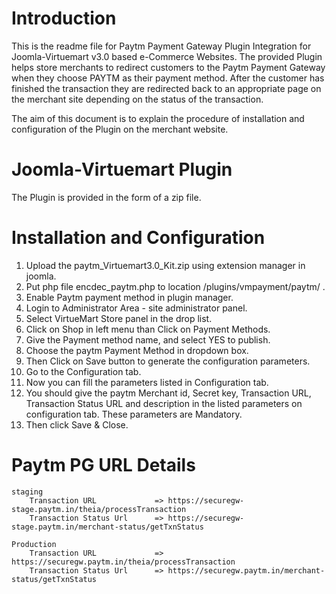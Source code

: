 # Introduction

This is the readme file for Paytm Payment Gateway Plugin Integration for Joomla-Virtuemart v3.0 based e-Commerce Websites.
The provided Plugin helps store merchants to redirect customers to the Paytm Payment Gateway when they choose PAYTM 
as their payment method. After the customer has finished the transaction they are redirected back to an appropriate 
page on the merchant site depending on the status of the transaction.

The aim of this document is to explain the procedure of installation and configuration of the Plugin on the merchant website.

# Joomla-Virtuemart Plugin

The Plugin is provided in the form of a zip file.


# Installation and Configuration

 1. Upload the paytm_Virtuemart3.0_Kit.zip using extension manager in joomla.
 2. Put php file encdec_paytm.php to location <ROOT Directory>/plugins/vmpayment/paytm/ .
 3. Enable Paytm payment method in plugin manager.
 4. Login to Administrator Area - site administrator panel.
 5. Select VirtueMart Store panel in the drop list.
 6. Click on Shop in left menu than Click on Payment Methods.
 7. Give the Payment method name, and select YES to publish.
 8. Choose the paytm Payment Method in dropdown box. 
 9. Then Click on Save button to generate the configuration parameters.
 10. Go to the Configuration tab.
 11. Now you can fill the parameters listed in Configuration tab.
 12. You should give the paytm Merchant id, Secret key, Transaction URL, Transaction Status URL and description in the listed parameters on configuration tab. These parameters are Mandatory.
 13. Then click Save & Close.

# Paytm PG URL Details
	staging	
		Transaction URL             => https://securegw-stage.paytm.in/theia/processTransaction
		Transaction Status Url      => https://securegw-stage.paytm.in/merchant-status/getTxnStatus

	Production
		Transaction URL             => https://securegw.paytm.in/theia/processTransaction
		Transaction Status Url      => https://securegw.paytm.in/merchant-status/getTxnStatus

